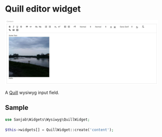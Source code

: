 # Quill editor widget
![Quill widget](../images/screenshots/widgets/quill.jpg)

A [Quill](https://github.com/quilljs/quill) wysiwyg input field.

## Sample
```php
use Sanjab\Widgets\Wysiwyg\QuillWidget;

$this->widgets[] = QuillWidget::create('content');
```
